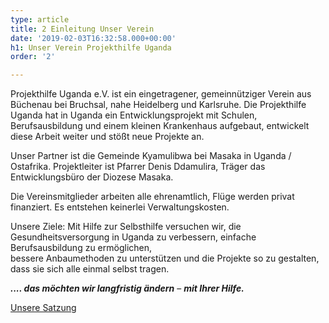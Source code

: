 ```yaml
---
type: article
title: 2 Einleitung Unser Verein
date: '2019-02-03T16:32:58.000+00:00'
h1: Unser Verein Projekthilfe Uganda
order: '2'

---
```

Projekthilfe Uganda e.V. ist ein eingetragener, gemeinnütziger Verein aus Büchenau bei Bruchsal, nahe Heidelberg und Karlsruhe. Die Projekthilfe Uganda hat in Uganda ein Entwicklungsprojekt mit Schulen, Berufsausbildung und einem kleinen Krankenhaus aufgebaut, entwickelt diese Arbeit weiter und stößt neue Projekte an.

Unser Partner ist die Gemeinde Kyamulibwa bei Masaka in Uganda / Ostafrika. Projektleiter ist Pfarrer Denis Ddamulira, Träger das Entwicklungsbüro der Diozese Masaka.

Die Vereinsmitglieder arbeiten alle ehrenamtlich, Flüge werden privat finanziert. Es entstehen keinerlei Verwaltungskosten.

Unsere Ziele: Mit Hilfe zur Selbsthilfe versuchen wir, die Gesundheitsversorgung in Uganda zu verbessern, einfache Berufsausbildung zu ermöglichen,  
bessere Anbaumethoden zu unterstützen und die Projekte so zu gestalten, dass sie sich alle einmal selbst tragen.

**_.... das möchten wir langfristig ändern_** – **_mit Ihrer Hilfe._**

[Unsere Satzung](/uploads/SATZUNG-Projekthilfe-Uganda-e.V..pdf "Satzung")